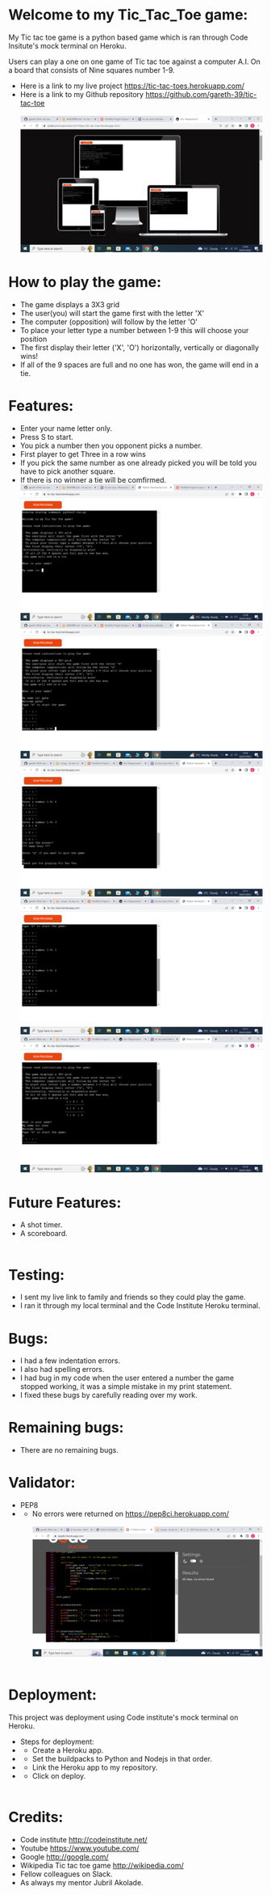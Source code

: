 # Welcome to my Tic_Tac_Toe game:


My Tic tac toe game is a python based game which is ran through Code Insitute's mock terminal on Heroku.<br>

Users can play a one on one game of Tic tac toe against a computer A.I. On a board that consists of Nine squares number 1-9.<br>

- Here is a link to my live project https://tic-tac-toes.herokuapp.com/
- Here is a link to my Github repository
https://github.com/gareth-39/tic-tac-toe
<br><br>
![Alt text](readMe.images/LiveGame.png) 


# How to play the game:

- The game displays a 3X3 grid
- The user(you) will start the game first with the letter 'X'
- The computer (opposition) will follow by the letter 'O'
- To place your letter type a number between 1-9 this will choose your position
- The first display their letter ('X', 'O')
  horizontally, vertically or diagonally wins!
- If all of the 9 spaces are full and no one has won,
  the game will end in a tie.
#

# Features:

- Enter your name letter only. 
- Press S to start.
- You pick a number then you opponent picks a number.
- First player to get Three in a row wins
- If you pick the same number as one already picked you will be told you have to pick another square.
- If there is no winner a tie will be comfirmed.
![Alt text](readMe.images/StartGame.png)
![Alt text](readMe.images/RunningGame1.png)
![Alt text](readMe.images/RunningGame2.png)
![Alt text](readMe.images/RunningGame3.png)
![Alt text](readMe.images/EndGame.png)<br>

#
# Future Features:

- A shot timer.
- A scoreboard. <br><br>

# Testing:
- I sent my live link to family and friends so they could play the game.
- I ran it through my local terminal and the Code Institute Heroku terminal.

# Bugs:
- I had a few indentation errors.
- I also had spelling errors.
- I had bug in my code when the user entered a number the game stopped working, it was a simple mistake in my print statement.
- I fixed these bugs by carefully reading over my work.

# Remaining bugs:
- There are no remaining bugs.

# Validator:
- PEP8
- - No errors were returned on https://pep8ci.herokuapp.com/ <br><br>
![Alt text](readMe.images/PEP8Validator.png)
<br><br>

# Deployment:
This project was deployment using Code institute's mock terminal on Heroku.

- Steps for deployment:
- - Create a Heroku app.
- - Set the buildpacks to Python and Nodejs in that order.
- - Link the Heroku app to my repository.
- - Click on deploy.<br><br>

# Credits:
- Code institute http://codeinstitute.net/
- Youtube https://www.youtube.com/
- Google http://google.com/
- Wikipedia Tic tac toe game http://wikipedia.com/
- Fellow colleagues on Slack.
- As always my mentor Jubril Akolade.